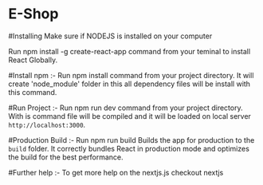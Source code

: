 # E-Shop

#Installing
Make sure if NODEJS is installed on your computer

Run npm install -g create-react-app command from your teminal to install React Globally.

#Install npm :-
Run npm install command from your project directory. It will create 'node_module' folder in this all dependency files will be install with this command.

#Run Project :-
Run npm run dev command from your project directory. With is command file will be compiled and it will be loaded on local server `http://localhost:3000`.

#Production Build :-
Run npm run build Builds the app for production to the `build` folder. It correctly bundles React in production mode and optimizes the build for the best performance.

#Further help :-
To get more help on the nextjs.js checkout nextjs
